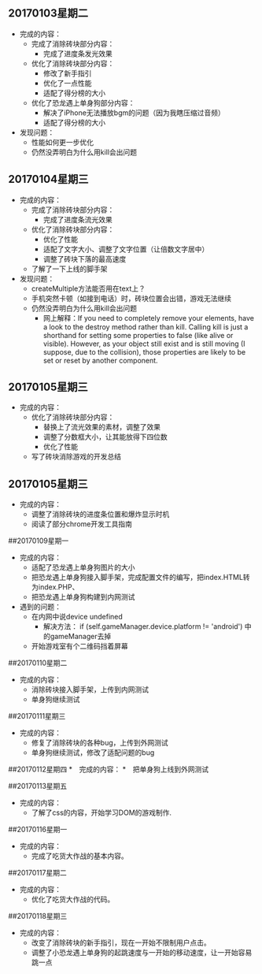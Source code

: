 ## 20170103星期二
* 完成的内容：
	* 完成了消除砖块部分内容：
		* 完成了进度条发光效果
	* 优化了消除砖块部分内容：
		* 修改了新手指引
		* 优化了一点性能
		* 适配了得分榜的大小
	* 优化了恐龙遇上单身狗部分内容：
		* 解决了iPhone无法播放bgm的问题（因为我瞎压缩过音频）
		* 适配了得分榜的大小
* 发现问题： 	 	
 	* 性能如何更一步优化
 	* 仍然没弄明白为什么用kill会出问题

## 20170104星期三
* 完成的内容：
	* 完成了消除砖块部分内容：
		* 完成了进度条流光效果
	* 优化了消除砖块部分内容：		
		* 优化了性能
		* 适配了文字大小、调整了文字位置（让倍数文字居中）
		* 调整了砖块下落的最高速度
	* 了解了一下上线的脚手架
* 发现问题： 	 	
 	* createMultiple方法能否用在text上？ 	
 	* 手机突然卡顿（如接到电话）时，砖块位置会出错，游戏无法继续
 	* 仍然没弄明白为什么用kill会出问题
		* 网上解释：If you need to completely remove your elements, have a look to the destroy method rather than kill. Calling kill is just a shorthand for setting some properties to false (like alive or visible). However, as your object still exist and is still moving (I suppose, due to the collision), those properties are likely to be set or reset by another component.

## 20170105星期三
* 完成的内容：
	* 优化了消除砖块部分内容：
		* 替换上了流光效果的素材，调整了效果
		* 调整了分数框大小，让其能放得下四位数
		* 优化了性能
	* 写了砖块消除游戏的开发总结

## 20170105星期三
* 完成的内容：
	* 调整了消除砖块的进度条位置和爆炸显示时机
	* 阅读了部分chrome开发工具指南

##20170109星期一
* 完成的内容：
	* 适配了恐龙遇上单身狗图片的大小
	* 把恐龙遇上单身狗接入脚手架，完成配置文件的编写，把index.HTML转为index.PHP、
	* 把恐龙遇上单身狗构建到内网测试
* 遇到的问题：
	* 在内网中说device undefined
		* 解决方法：
		if (self.gameManager.device.platform != 'android') 中的gameManager去掉
	* 开始游戏室有个二维码挡着屏幕

##20170110星期二
* 完成的内容：
	* 消除砖块接入脚手架，上传到内网测试
	* 单身狗继续测试

##20170111星期三
* 完成的内容：
	* 修复了消除砖块的各种bug，上传到外网测试
	* 单身狗继续测试，修改了适配问题的bug

##20170112星期四
*　完成的内容：
	*　把单身狗上线到外网测试

##20170113星期五
* 完成的内容：
	* 了解了css的内容，开始学习DOM的游戏制作.

##20170116星期一
* 完成的内容：
	* 完成了吃货大作战的基本内容。

##20170117星期二
* 完成的内容：
	* 优化了吃货大作战的代码。

##20170118星期三
* 完成的内容：
	* 改变了消除砖块的新手指引，现在一开始不限制用户点击。
	* 调整了小恐龙遇上单身狗的起跳速度与一开始的移动速度，让一开始容易跳一点